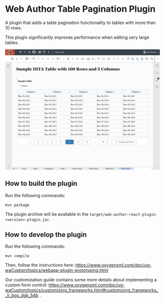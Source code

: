 
# Web Author Table Pagination Plugin 

A plugin that adds a table pagination functionality to tables with more than 10 rows. 

This plugin significantly improves performance when editing very large tables.

![Plugin in action](./img/table-pagination.gif)

How to build the plugin
-----------------------

Run the following commands:
```
mvn package
```

The plugin archive will be available in the `target/web-author-react-plugin-<version>-plugin.jar`.

How to develop the plugin
-------------------------

Run the following commands:
```
mvn compile
```

Then, follow the instructions here: https://www.oxygenxml.com/doc/ug-waCustom/topics/webapp-plugin-prototyping.html

Our customization guide contains some more details about implementing a custom form control: https://www.oxygenxml.com/doc/ug-waCustom/topics/customizing_frameworks.html#customizing_frameworks__li_bgs_dgk_54b .
